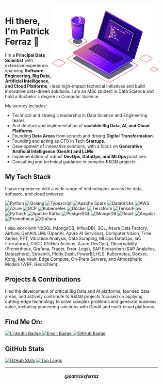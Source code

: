 <img src="https://raw.githubusercontent.com/patricksferraz/patricksferraz/master/img/ci.png" min-width="350px" max-width="350px" width="350px" align="right" alt="Computer">

# Hi there, I'm Patrick Ferraz 👋

I'm a **Principal Data Scientist** with extensive experience spanning **Software Engineering, Big Data, Artificial Intelligence, and Cloud Platforms**. I lead high-impact technical initiatives and build innovative data-driven solutions. I am an MSc student in Data Science and hold a Bachelor's degree in Computer Science.

My journey includes:

* Technical and strategic leadership in Data Science and Engineering teams.
* Architecture and implementation of **scalable Big Data, AI, and Cloud Platforms**.
* Founding **Data Areas** from scratch and driving **Digital Transformation**.
* Founding and acting as CTO in Tech **Startups**.
* Development of innovative solutions, with a focus on **Generative Artificial Intelligence (GenAI) and LLMs**.
* Implementation of robust **DevOps, DataOps, and MLOps** practices.
* Consulting and technical guidance in complex R&D&I projects.

## My Tech Stack

I have experience with a wide range of technologies across the data, software, and cloud universe:

![Python](https://img.shields.io/badge/Python-3776AB?style=flat-square&logo=python&logoColor=white)
![Golang](https://img.shields.io/badge/Go-00ADD4?style=flat-square&logo=go&logoColor=white)
![Typescript](https://img.shields.io/badge/TypeScript-3178C6?style=flat-square&logo=typescript&logoColor=white)
![Apache Spark](https://img.shields.io/badge/Spark-E25A1C?style=flat-square&logo=apachespark&logoColor=white)
![Databricks](https://img.shields.io/badge/Databricks-FF6F00?style=flat-square&logo=databricks&logoColor=white)
![AWS](https://img.shields.io/badge/AWS-232F3E?style=flat-square&logo=amazonwebservices&logoColor=white)
![Azure](https://img.shields.io/badge/Azure-0078D4?style=flat-square&logo=microsoftazure&logoColor=white)
![GCP](https://img.shields.io/badge/GCP-4285F4?style=flat-square&logo=googlecloud&logoColor=white)
![Kubernetes](https://img.shields.io/badge/Kubernetes-326CE5?style=flat-square&logo=kubernetes&logoColor=white)
![Docker](https://img.shields.io/badge/Docker-2496ED?style=flat-square&logo=docker&logoColor=white)
![Terraform](https://img.shields.io/badge/Terraform-7B42BC?style=flat-square&logo=terraform&logoColor=white)
![TensorFlow](https://img.shields.io/badge/TensorFlow-FF6F00?style=flat-square&logo=tensorflow&logoColor=white)
![PyTorch](https://img.shields.io/badge/PyTorch-EE4C2C?style=flat-square&logo=pytorch&logoColor=white)
![Apache Kafka](https://img.shields.io/badge/Kafka-231F20?style=flat-square&logo=apachekafka&logoColor=white)
![PostgreSQL](https://img.shields.io/badge/PostgreSQL-4169E1?style=flat-square&logo=postgresql&logoColor=white)
![MongoDB](https://img.shields.io/badge/MongoDB-47A248?style=flat-square&logo=mongodb&logoColor=white)
![React](https://img.shields.io/badge/React-61DAFB?style=flat-square&logo=react&logoColor=white)
![Angular](https://img.shields.io/badge/Angular-DD0031?style=flat-square&logo=angular&logoColor=white)
![Prometheus](https://img.shields.io/badge/Prometheus-E6522C?style=flat-square&logo=prometheus&logoColor=white)
![Grafana](https://img.shields.io/badge/Grafana-F46800?style=flat-square&logo=grafana&logoColor=white)

I also work with NoSQL (MongoDB, InfluxDB), SQL, Azure Data Factory, Airflow, GenAI/LLMs (OpenAI, Azure AI Services), Computer Vision, Time Series, FFT, Vibration Analysis, Data Scraping, MLOps/DataOps, IaC (Terraform), CI/CD (GitHub Actions, Azure DevOps), Observability (Prometheus, Grafana, Tracer, Error, Logs), SAP Ecosystem (SAP Analytics, Datasphere), Streamlit, Plotly Dash, PowerBI, HLS, Kubernetes, Docker, Kong, Key Vault, Edge Compute, On-Prem Servers, and Atmospheric Models (WRF, Geoschem).

## Projects & Contributions

I led the development of critical Big Data and AI platforms, founded data areas, and actively contribute to R&D&I projects focused on applying cutting-edge technology to solve complex problems and generate business value, including pioneering solutions with GenAI and multi-cloud platforms.

## Find Me On:

<p align="left">
  <a href="https://www.linkedin.com/in/patricksferraz/">
    <img src="https://img.shields.io/badge/LinkedIn-0A66C2?style=for-the-badge&logo=linkedin&logoColor=white" alt="LinkedIn Badge"/>
  </a>
  <a href="mailto:patrick.ferraz@coding4u.tech">
    <img src="https://img.shields.io/badge/Email-D14836?style=for-the-badge&logo=gmail&logoColor=white" alt="Email Badge"/>
  </a>
  <a href="https://github.com/patricksferraz">
    <img src="https://img.shields.io/badge/GitHub-181717?style=for-the-badge&logo=github&logoColor=white" alt="GitHub Badge"/>
  </a>
  </p>

## GitHub Stats

[![GitHub Stats](https://github-readme-stats.vercel.app/api?username=patricksferraz&show_icons=true&include_all_commits=true&count_private=true&theme=tokyonight)](https://github.com/patricksferraz)
[![Top Langs](https://github-readme-stats.vercel.app/api/top-langs/?username=patricksferraz&show_icons=true&include_all_commits=true&count_private=true&layout=compact&theme=tokyonight)](https://github.com/patricksferraz)

---

<h5 align="center">@patricksferraz</h5>
